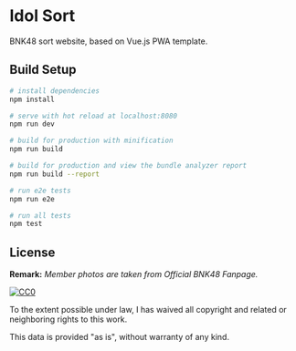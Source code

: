 # Idol Sort

BNK48 sort website, based on Vue.js PWA template.

## Build Setup

``` bash
# install dependencies
npm install

# serve with hot reload at localhost:8080
npm run dev

# build for production with minification
npm run build

# build for production and view the bundle analyzer report
npm run build --report

# run e2e tests
npm run e2e

# run all tests
npm test
```

## License

**Remark:** *Member photos are taken from Official BNK48 Fanpage.*

[![CC0](https://licensebuttons.net/p/zero/1.0/88x31.png)](http://creativecommons.org/publicdomain/zero/1.0/)

To the extent possible under law, I has waived all copyright and related or neighboring rights to this work.

This data is provided "as is", without warranty of any kind.